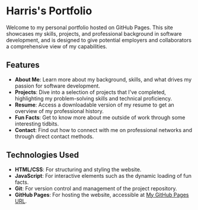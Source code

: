 # Harris's Portfolio

Welcome to my personal portfolio hosted on GitHub Pages. This site showcases my skills, projects, and professional background in software development, and is designed to give potential employers and collaborators a comprehensive view of my capabilities.

## Features

- **About Me**: Learn more about my background, skills, and what drives my passion for software development.
- **Projects**: Dive into a selection of projects that I've completed, highlighting my problem-solving skills and technical proficiency.
- **Resume**: Access a downloadable version of my resume to get an overview of my professional history.
- **Fun Facts**: Get to know more about me outside of work through some interesting tidbits.
- **Contact**: Find out how to connect with me on professional networks and through direct contact methods.

## Technologies Used

- **HTML/CSS**: For structuring and styling the website.
- **JavaScript**: For interactive elements such as the dynamic loading of fun facts.
- **Git**: For version control and management of the project repository.
- **GitHub Pages**: For hosting the website, accessible at [My GitHub Pages URL](https://github.com/HarrisMusungu/MyPortfolio.git).
